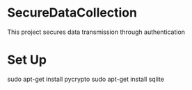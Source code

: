 # SecureDataCollection
This project secures data transmission through authentication

# Set Up
sudo apt-get install pycrypto
sudo apt-get install sqlite

